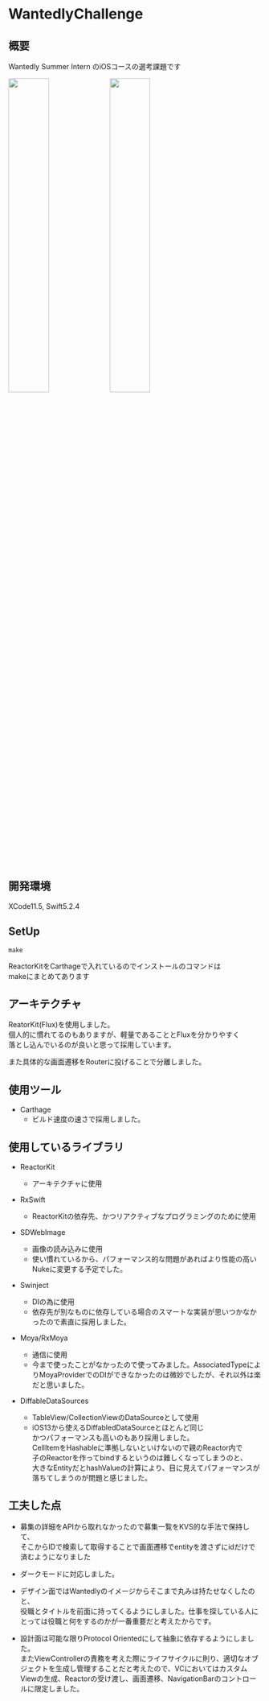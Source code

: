 # WantedlyChallenge

## 概要

Wantedly Summer Intern のiOSコースの選考課題です  

<img src="Doc/SampleSearch.gif" width = 40%><img src="Doc/SamplePagination.gif" width = 40%>


## 開発環境

XCode11.5, Swift5.2.4

## SetUp

```
make
```

ReactorKitをCarthageで入れているのでインストールのコマンドは  
makeにまとめてあります

## アーキテクチャ

ReatorKit(Flux)を使用しました。  
個人的に慣れてるのもありますが、軽量であることとFluxを分かりやすく  
落とし込んでいるのが良いと思って採用しています。

また具体的な画面遷移をRouterに投げることで分離しました。

## 使用ツール

- Carthage
  - ビルド速度の速さで採用しました。  

## 使用しているライブラリ

- ReactorKit 
  - アーキテクチャに使用

 - RxSwift
   - ReactorKitの依存先、かつリアクティブなプログラミングのために使用

- SDWebImage 
  - 画像の読み込みに使用
  - 使い慣れているから、パフォーマンス的な問題があればより性能の高いNukeに変更する予定でした。
- Swinject 
  - DIの為に使用
  - 依存先が別なものに依存している場合のスマートな実装が思いつかなかったので素直に採用しました。

- Moya/RxMoya
  - 通信に使用
  - 今まで使ったことがなかったので使ってみました。AssociatedTypeによりMoyaProviderでのDIができなかったのは微妙でしたが、それ以外は楽だと思いました。

- DiffableDataSources
  - TableView/CollectionViewのDataSourceとして使用
  - iOS13から使えるDiffabledDataSourceとほとんど同じ  
  かつパフォーマンスも高いのもあり採用しました。  
  CellItemをHashableに準拠しないといけないので親のReactor内で  
  子のReactorを作ってbindするというのは難しくなってしまうのと、  
  大きなEntityだとhashValueの計算により、目に見えてパフォーマンスが落ちてしまうのが問題と感じました。

## 工夫した点

- 募集の詳細をAPIから取れなかったので募集一覧をKVS的な手法で保持して、  
そこからIDで検索して取得することで画面遷移でentityを渡さずにidだけで  
済むようになりました

- ダークモードに対応しました。

- デザイン面ではWantedlyのイメージからそこまで丸みは持たせなくしたのと、  
役職とタイトルを前面に持ってくるようにしました。仕事を探している人にとっては役職と何をするのかが一番重要だと考えたからです。

- 設計面は可能な限りProtocol Orientedにして抽象に依存するようにしました。  
またViewControllerの責務を考えた際にライフサイクルに則り、適切なオブジェクトを生成し管理することだと考えたので、VCにおいてはカスタムViewの生成、Reactorの受け渡し、画面遷移、NavigationBarのコントロールに限定しました。
